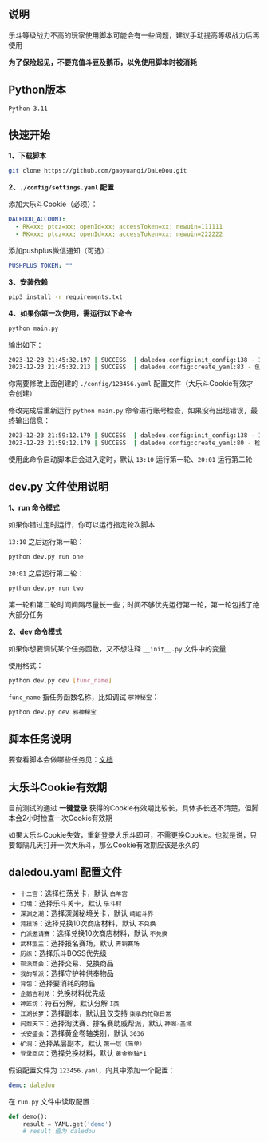 ## 说明

乐斗等级战力不高的玩家使用脚本可能会有一些问题，建议手动提高等级战力后再使用

**为了保险起见，不要充值斗豆及鹅币，以免使用脚本时被消耗**


## Python版本

```
Python 3.11
```


## 快速开始

**1、下载脚本**
```sh
git clone https://github.com/gaoyuanqi/DaLeDou.git
```

**2、`./config/settings.yaml` 配置**

添加大乐斗Cookie（必须）：
```yaml
DALEDOU_ACCOUNT:
  - RK=xx; ptcz=xx; openId=xx; accessToken=xx; newuin=111111
  - RK=xx; ptcz=xx; openId=xx; accessToken=xx; newuin=222222
```

添加pushplus微信通知（可选）：
```yaml
PUSHPLUS_TOKEN: ""
```

**3、安装依赖**
```sh
pip3 install -r requirements.txt
```

**4、如果你第一次使用，需运行以下命令**

```sh
python main.py
```

输出如下：
```sh
2023-12-23 21:45:32.197 | SUCCESS  | daledou.config:init_config:138 - 123456：Cookie在有效期内
2023-12-23 21:45:32.213 | SUCCESS  | daledou.config:create_yaml:83 - 创建文件 ./config/123456.yaml
```

你需要修改上面创建的 `./config/123456.yaml` 配置文件（大乐斗Cookie有效才会创建）

修改完成后重新运行 `python main.py` 命令进行账号检查，如果没有出现错误，最终输出信息：
```sh
2023-12-23 21:59:12.179 | SUCCESS  | daledou.config:init_config:138 - 123456：Cookie在有效期内
2023-12-23 21:59:12.179 | SUCCESS  | daledou.config:create_yaml:80 - 检测到文件 ./config/123456.yaml
```

使用此命令启动脚本后会进入定时，默认 `13:10` 运行第一轮、`20:01` 运行第二轮


## dev.py 文件使用说明

**1、run 命令模式**

如果你错过定时运行，你可以运行指定轮次脚本

`13:10` 之后运行第一轮：
```sh
python dev.py run one
```

`20:01` 之后运行第二轮：
```sh
python dev.py run two
```

第一轮和第二轮时间间隔尽量长一些；时间不够优先运行第一轮，第一轮包括了绝大部分任务

**2、dev 命令模式**

如果你想要调试某个任务函数，又不想注释 `__init__.py` 文件中的变量

使用格式：
```sh
python dev.py dev [func_name]
```

`func_name` 指任务函数名称，比如调试 `邪神秘宝`：
```sh
python dev.py dev 邪神秘宝
```


## 脚本任务说明

要查看脚本会做哪些任务见：[文档](https://www.gaoyuanqi.cn/python-daledou/#more)


## 大乐斗Cookie有效期

目前测试的通过 **一键登录** 获得的Cookie有效期比较长，具体多长还不清楚，但脚本会2小时检查一次Cookie有效期

如果大乐斗Cookie失效，重新登录大乐斗即可，不需更换Cookie。也就是说，只要每隔几天打开一次大乐斗，那么Cookie有效期应该是永久的


## daledou.yaml 配置文件

- `十二宫`：选择扫荡关卡，默认 `白羊宫`
- `幻境`：选择乐斗关卡，默认 `乐斗村`
- `深渊之潮`：选择深渊秘境关卡，默认 `崎岖斗界`
- `竞技场`：选择兑换10次商店材料，默认 `不兑换`
- `门派邀请赛`：选择兑换10次商店材料，默认 `不兑换`
- `武林盟主`：选择报名赛场，默认 `青铜赛场`
- `历练`：选择乐斗BOSS优先级
- `帮派商会`：选择交易、兑换商品
- `我的帮派`：选择守护神供奉物品
- `背包`：选择要消耗的物品
- `企鹅吉利兑`：兑换材料优先级
- `神匠坊`：符石分解，默认分解 `I类`
- `江湖长梦`：选择副本，默认且仅支持 `柒承的忙碌日常`
- `问鼎天下`：选择淘汰赛、排名赛助威帮派，默认 `神阁☆圣域`
-  `长安盛会`：选择黄金卷轴类别，默认 `3036`
- `矿洞`：选择某层副本，默认 `第一层（简单）`
- `登录商店`：选择兑换材料，默认 `黄金卷轴*1`

假设配置文件为 `123456.yaml`，向其中添加一个配置：
```yaml
demo: daledou
```

在 `run.py` 文件中读取配置：
```Python
def demo():
    result = YAML.get('demo')
    # result 值为 daledou
```
